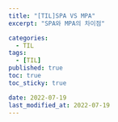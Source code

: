 ```yaml
---
title: "[TIL]SPA VS MPA"
excerpt: "SPA와 MPA의 차이점"

categories:
  - TIL
tags:
  - [TIL]
published: true
toc: true
toc_sticky: true

date: 2022-07-19
last_modified_at: 2022-07-19
---
```

